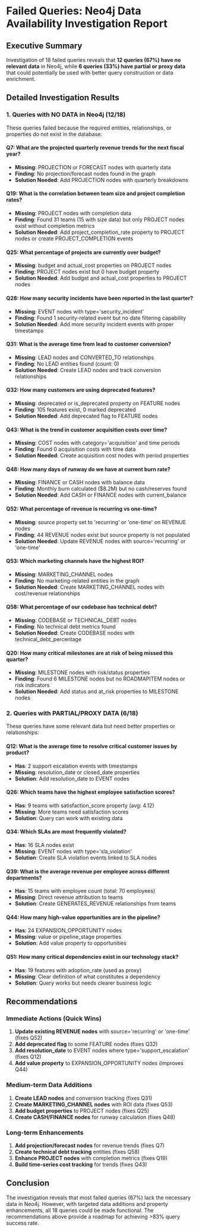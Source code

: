# Failed Queries: Neo4j Data Availability Investigation Report

## Executive Summary

Investigation of 18 failed queries reveals that **12 queries (67%) have no relevant data** in Neo4j, while **6 queries (33%) have partial or proxy data** that could potentially be used with better query construction or data enrichment.

## Detailed Investigation Results

### 1. Queries with NO DATA in Neo4j (12/18)

These queries failed because the required entities, relationships, or properties do not exist in the database:

#### Q7: What are the projected quarterly revenue trends for the next fiscal year?
- **Missing**: PROJECTION or FORECAST nodes with quarterly data
- **Finding**: No projection/forecast nodes found in the graph
- **Solution Needed**: Add PROJECTION nodes with quarterly breakdowns

#### Q19: What is the correlation between team size and project completion rates?
- **Missing**: PROJECT nodes with completion data
- **Finding**: Found 31 teams (15 with size data) but only PROJECT nodes exist without completion metrics
- **Solution Needed**: Add project_completion_rate property to PROJECT nodes or create PROJECT_COMPLETION events

#### Q25: What percentage of projects are currently over budget?
- **Missing**: budget and actual_cost properties on PROJECT nodes
- **Finding**: PROJECT nodes exist but 0 have budget property
- **Solution Needed**: Add budget and actual_cost properties to PROJECT nodes

#### Q28: How many security incidents have been reported in the last quarter?
- **Missing**: EVENT nodes with type='security_incident'
- **Finding**: Found 1 security-related event but no date filtering capability
- **Solution Needed**: Add more security incident events with proper timestamps

#### Q31: What is the average time from lead to customer conversion?
- **Missing**: LEAD nodes and CONVERTED_TO relationships
- **Finding**: No LEAD entities found (count: 0)
- **Solution Needed**: Create LEAD nodes and track conversion relationships

#### Q32: How many customers are using deprecated features?
- **Missing**: deprecated or is_deprecated property on FEATURE nodes
- **Finding**: 105 features exist, 0 marked deprecated
- **Solution Needed**: Add deprecated flag to FEATURE nodes

#### Q43: What is the trend in customer acquisition costs over time?
- **Missing**: COST nodes with category='acquisition' and time periods
- **Finding**: Found 0 acquisition costs with time data
- **Solution Needed**: Create acquisition cost nodes with period properties

#### Q48: How many days of runway do we have at current burn rate?
- **Missing**: FINANCE or CASH nodes with balance data
- **Finding**: Monthly burn calculated ($8.2M) but no cash/reserves found
- **Solution Needed**: Add CASH or FINANCE nodes with current_balance

#### Q52: What percentage of revenue is recurring vs one-time?
- **Missing**: source property set to 'recurring' or 'one-time' on REVENUE nodes
- **Finding**: 44 REVENUE nodes exist but source property is not populated
- **Solution Needed**: Update REVENUE nodes with source='recurring' or 'one-time'

#### Q53: Which marketing channels have the highest ROI?
- **Missing**: MARKETING_CHANNEL nodes
- **Finding**: No marketing-related entities in the graph
- **Solution Needed**: Create MARKETING_CHANNEL nodes with cost/revenue relationships

#### Q58: What percentage of our codebase has technical debt?
- **Missing**: CODEBASE or TECHNICAL_DEBT nodes
- **Finding**: No technical debt metrics found
- **Solution Needed**: Create CODEBASE nodes with technical_debt_percentage

#### Q20: How many critical milestones are at risk of being missed this quarter?
- **Missing**: MILESTONE nodes with risk/status properties
- **Finding**: Found 6 MILESTONE nodes but no ROADMAPITEM nodes or risk indicators
- **Solution Needed**: Add status and at_risk properties to MILESTONE nodes

### 2. Queries with PARTIAL/PROXY DATA (6/18)

These queries have some relevant data but need better properties or relationships:

#### Q12: What is the average time to resolve critical customer issues by product?
- **Has**: 2 support escalation events with timestamps
- **Missing**: resolution_date or closed_date properties
- **Solution**: Add resolution_date to EVENT nodes

#### Q26: Which teams have the highest employee satisfaction scores?
- **Has**: 9 teams with satisfaction_score property (avg: 4.12)
- **Missing**: More teams need satisfaction scores
- **Solution**: Query can work with existing data

#### Q34: Which SLAs are most frequently violated?
- **Has**: 16 SLA nodes exist
- **Missing**: EVENT nodes with type='sla_violation'
- **Solution**: Create SLA violation events linked to SLA nodes

#### Q39: What is the average revenue per employee across different departments?
- **Has**: 15 teams with employee count (total: 70 employees)
- **Missing**: Direct revenue attribution to teams
- **Solution**: Create GENERATES_REVENUE relationships from teams

#### Q44: How many high-value opportunities are in the pipeline?
- **Has**: 24 EXPANSION_OPPORTUNITY nodes
- **Missing**: value or pipeline_stage properties
- **Solution**: Add value property to opportunities

#### Q51: How many critical dependencies exist in our technology stack?
- **Has**: 19 features with adoption_rate (used as proxy)
- **Missing**: Clear definition of what constitutes a dependency
- **Solution**: Query works but needs clearer business logic

## Recommendations

### Immediate Actions (Quick Wins)
1. **Update existing REVENUE nodes** with source='recurring' or 'one-time' (fixes Q52)
2. **Add deprecated flag** to some FEATURE nodes (fixes Q32)
3. **Add resolution_date** to EVENT nodes where type='support_escalation' (fixes Q12)
4. **Add value property** to EXPANSION_OPPORTUNITY nodes (improves Q44)

### Medium-term Data Additions
1. **Create LEAD nodes** and conversion tracking (fixes Q31)
2. **Create MARKETING_CHANNEL nodes** with ROI data (fixes Q53)
3. **Add budget properties** to PROJECT nodes (fixes Q25)
4. **Create CASH/FINANCE nodes** for runway calculation (fixes Q48)

### Long-term Enhancements
1. **Add projection/forecast nodes** for revenue trends (fixes Q7)
2. **Create technical debt tracking** entities (fixes Q58)
3. **Enhance PROJECT nodes** with completion metrics (fixes Q19)
4. **Build time-series cost tracking** for trends (fixes Q43)

## Conclusion

The investigation reveals that most failed queries (67%) lack the necessary data in Neo4j. However, with targeted data additions and property enhancements, all 18 queries could be made functional. The recommendations above provide a roadmap for achieving >83% query success rate.